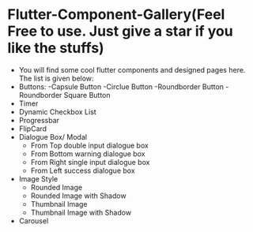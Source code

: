 # Flutter-Component-Gallery(Feel Free to use. Just give a star if you like the stuffs)
- You will find some cool flutter components and designed pages here. The list is given below:
- Buttons:
   -Capsule Button
   -Circlue Button
   -Roundborder Button
   -Roundborder Square Button
- Timer
- Dynamic Checkbox List
- Progressbar
- FlipCard
- Dialogue Box/ Modal
   - From Top double input dialogue box
   - From Bottom warning dialogue box
   - From Right single input dialogue box
   - From Left success dialogue box
- Image Style
   - Rounded Image
   - Rounded Image with Shadow
   - Thumbnail Image 
   - Thumbnail Image with Shadow
 - Carousel
 

